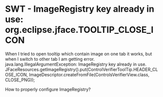 
# SWT - ImageRegistry key already in use: org.eclipse.jface.TOOLTIP_CLOSE_ICON

When I tried to open tooltip which contain image on one tab it works, but when I switch to other tab I am getting error.
java.lang.IllegalArgumentException: ImageRegistry key already in use.
JFaceResources.getImageRegistry().put(ControlVerifierToolTip.HEADER_CLOSE_ICON,
               ImageDescriptor.createFromFile(ControlsVerifierView.class, CLOSE_PNG));

How to properly configure ImageRegistry?

        
